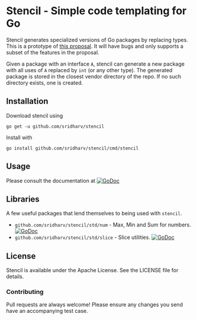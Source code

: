 # Stencil - Simple code templating for Go

Stencil generates specialized versions of Go packages by replacing types.
This is a prototype of [this proposal](https://www.laddoo.net/p/stencil). It will have bugs and only supports
a subset of the features in the proposal.

Given a package with an interface `A`, stencil can generate a new package with all uses of `A` replaced by `int` (or any other type).
The generated package is stored in the closest vendor directory of the repo. If no such directory exists, one is created.

## Installation

Download stencil using

```
go get -u github.com/sridharv/stencil
```

Install with

```
go install github.com/sridharv/stencil/cmd/stencil
```

## Usage

Please consult the documentation at [![GoDoc](https://godoc.org/github.com/sridharv/stencil/cmd/stencil?status.svg)](https://godoc.org/github.com/sridharv/stencil/cmd/stencil) 

## Libraries

A few useful packages that lend themselves to being used with `stencil`.

 * `github.com/sridharv/stencil/std/num` - Max, Min and Sum for numbers. [![GoDoc](https://godoc.org/github.com/sridharv/stencil/std/num?status.svg)](https://godoc.org/github.com/sridharv/stencil/std/num)
 * `github.com/sridharv/stencil/std/slice` - Slice utilities. [![GoDoc](https://godoc.org/github.com/sridharv/stencil/std/slice?status.svg)](https://godoc.org/github.com/sridharv/stencil/std/slice)

## License

Stencil is available under the Apache License. See the LICENSE file for details.

### Contributing

Pull requests are always welcome! Please ensure any changes you send have an accompanying test case.

